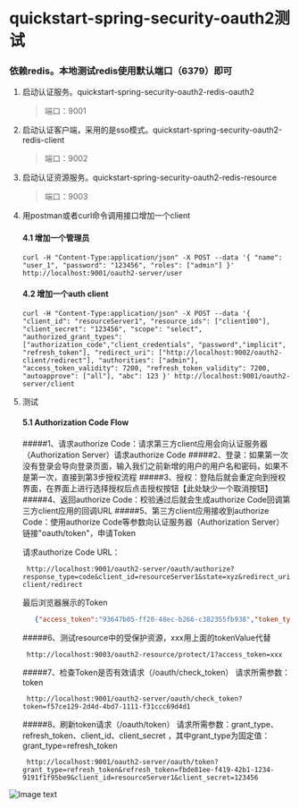 # quickstart-spring-security-oauth2测试

### 依赖redis。本地测试redis使用默认端口（6379）即可

1. 启动认证服务。quickstart-spring-security-oauth2-redis-oauth2
    > 端口：9001
2. 启动认证客户端，采用的是sso模式。quickstart-spring-security-oauth2-redis-client
    > 端口：9002
3. 启动认证资源服务。quickstart-spring-security-oauth2-redis-resource
    > 端口：9003
4. 用postman或者curl命令调用接口增加一个client
   #### 4.1 增加一个管理员
   ```
   curl -H "Content-Type:application/json" -X POST --data '{ "name": "user_1", "password": "123456", "roles": ["admin"] }' http://localhost:9001/oauth2-server/user
   ```
   #### 4.2 增加一个auth client
   ```
   curl -H "Content-Type:application/json" -X POST --data '{ "client_id": "resourceServer1", "resource_ids": ["client100"], "client_secret": "123456", "scope": "select", "authorized_grant_types": ["authorization_code","client_credentials", "password","implicit", "refresh_token"], "redirect_uri": ["http://localhost:9002/oauth2-client/redirect"], "authorities": ["admin"], "access_token_validity": 7200, "refresh_token_validity": 7200, "autoapprove": ["all"], "abc": 123 }' http://localhost:9001/oauth2-server/client 
   ```
   
5. 测试
    #### 5.1 Authorization Code Flow
    
     #####1、请求authorize Code：请求第三方client应用会向认证服务器（Authorization Server）请求authorize Code
     #####2、登录：如果第一次没有登录会导向登录页面，输入我们之前新增的用户的用户名和密码，如果不是第一次，直接到第3步授权流程
     #####3、授权：登陆后就会重定向到授权界面，在界面上进行选择授权后点击授权按钮【此处缺少一个取消按钮】
     #####4、返回authorize Code：校验通过后就会生成authorize Code回调第三方client应用的回调URL
     #####5、第三方client应用接收到authorize Code：使用authorize Code等参数向认证服务器（Authorization Server）链接"oauth/token"，申请Token
      
     请求authorize Code URL：
     
        http://localhost:9001/oauth2-server/oauth/authorize?response_type=code&client_id=resourceServer1&state=xyz&redirect_uri=http://localhost:9002/oauth2-client/redirect
   
   最后浏览器展示的Token
   
   ```json
      {"access_token":"93647b05-ff20-48ec-b266-c382355fb938","token_type":"bearer","refresh_token":"595bf882-d080-4770-9df1-29569b31505d","expires_in":1467,"scope":"select read write"}
      ```
     #####6、测试resource中的受保护资源，xxx用上面的tokenValue代替
     
        http://localhost:9003/oauth2-resource/protect/1?access_token=xxx
        
     #####7、检查Token是否有效请求（/oauth/check_token）
     请求所需参数：token
     
        http://localhost:9001/oauth2-server/oauth/check_token?token=f57ce129-2d4d-4bd7-1111-f31ccc69d4d1

     #####8、刷新token请求（/oauth/token） 
      请求所需参数：grant_type、refresh_token、client_id、client_secret ，其中grant_type为固定值：grant_type=refresh_token
      
        http://localhost:9001/oauth2-server/oauth/token?grant_type=refresh_token&refresh_token=fbde81ee-f419-42b1-1234-9191f1f95be9&client_id=resourceServer1&client_secret=123456
        
![Image text](./1.png)
